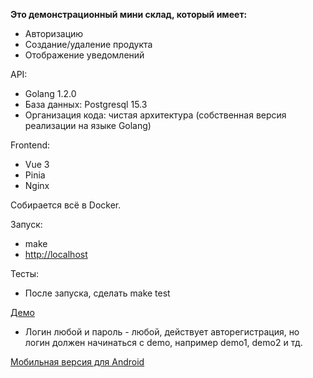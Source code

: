 **Это демонстрационный мини склад, который имеет:**
 
* Авторизацию
* Создание/удаление продукта
* Отображение уведомлений

API:

* Golang 1.2.0
* База данных: Postgresql 15.3
* Организация кода: чистая архитектура (собственная версия реализации на языке Golang)

Frontend:

* Vue 3
* Pinia
* Nginx

Собирается всё в Docker.

Запуск:

* make
* [http://localhost](http://localhost)

Тесты:

* После запуска, сделать make test

[Демо](https://demo-store.darkzar.uz)

* Логин любой и пароль - любой, действует авторегистрация, но логин должен начинаться с demo, например demo1, demo2 и тд.

[Мобильная версия для Android](https://github.com/mdarkzar/demo_store/raw/main/mobile/demo_store_v1.apk)
